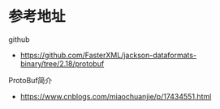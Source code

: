 # 参考地址
github
- https://github.com/FasterXML/jackson-dataformats-binary/tree/2.18/protobuf

ProtoBuf简介
- https://www.cnblogs.com/miaochuanjie/p/17434551.html